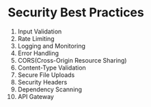 # Security Best Practices

1. Input Validation
2. Rate Limiting
3. Logging and Monitoring
4. Error Handling
5. CORS(Cross-Origin Resource Sharing)
6. Content-Type Validation
7. Secure File Uploads
8. Security Headers
9. Dependency Scanning
10. API Gateway
